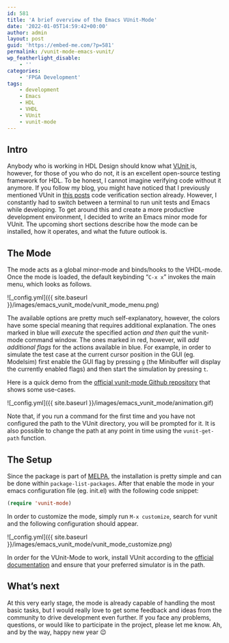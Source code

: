 ```yaml
---
id: 581
title: 'A brief overview of the Emacs VUnit-Mode'
date: '2022-01-05T14:59:42+00:00'
author: admin
layout: post
guid: 'https://embed-me.com/?p=581'
permalink: /vunit-mode-emacs-vunit/
wp_featherlight_disable:
    - ''
categories:
    - 'FPGA Development'
tags:
    - development
    - Emacs
    - HDL
    - VHDL
    - VUnit
    - vunit-mode
---
```


## Intro

Anybody who is working in HDL Design should know what [VUnit ](https://vunit.github.io/#)is, however, for those of you who do not, it is an excellent open-source testing framework for HDL. To be honest, I cannot imagine verifying code without it anymore. If you follow my blog, you might have noticed that I previously mentioned VUnit in [this posts](https://embed-me.com/from-hdl-to-linux-userland/) code verification section already. However, I constantly had to switch between a terminal to run unit tests and Emacs while developing. To get around this and create a more productive development environment, I decided to write an Emacs minor mode for VUnit. The upcoming short sections describe how the mode can be installed, how it operates, and what the future outlook is.

## The Mode

The mode acts as a global minor-mode and binds/hooks to the VHDL-mode. Once the mode is loaded, the default keybinding “`C-x x`” invokes the main menu, which looks as follows.

![_config.yml]({{ site.baseurl }}/images/emacs_vunit_mode/vunit_mode_menu.png)

The available options are pretty much self-explanatory, however, the colors have some special meaning that requires additional explanation. The ones marked in blue will *execute* the specified action *and then quit* the vunit-mode command window. The ones marked in red, however, will *add additional flags* for the actions available in blue. For example, in order to simulate the test case at the current cursor position in the GUI (eg. Modelsim) first enable the GUI flag by pressing `g` (the Minibuffer will display the currently enabled flags) and then start the simulation by pressing `t`.

Here is a quick demo from the [official vunit-mode Github repository](https://github.com/embed-me/vunit-mode) that shows some use-cases.

![_config.yml]({{ site.baseurl }}/images/emacs_vunit_mode/animation.gif)

Note that, if you run a command for the first time and you have not configured the path to the VUnit directory, you will be prompted for it. It is also possible to change the path at any point in time using the `vunit-get-path` function.

## The Setup

Since the package is part of [MELPA](https://melpa.org/#/), the installation is pretty simple and can be done within `package-list-packages`. After that enable the mode in your emacs configuration file (eg. init.el) with the following code snippet:

``` lisp
(require 'vunit-mode)
```

In order to customize the mode, simply run `M-x customize`, search for vunit and the following configuration should appear.

![_config.yml]({{ site.baseurl }}/images/emacs_vunit_mode/vunit_mode_customize.png)

In order for the VUnit-Mode to work, install VUnit according to the [official documentation](https://vunit.github.io/installing.html) and ensure that your preferred simulator is in the path.

## What’s next

At this very early stage, the mode is already capable of handling the most basic tasks, but I would really love to get some feedback and ideas from the community to drive development even further. If you face any problems, questions, or would like to participate in the project, please let me know. Ah, and by the way, happy new year 😉